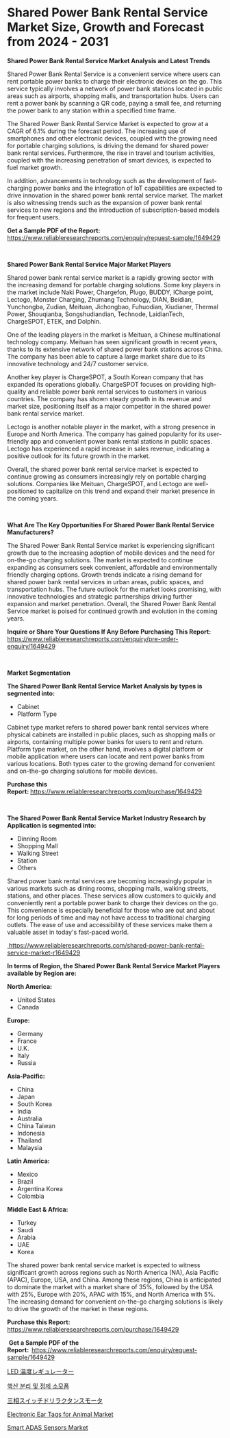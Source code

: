 <p><h1>Shared Power Bank Rental Service Market Size, Growth and Forecast from 2024 - 2031</h1></p><p><strong>Shared Power Bank Rental Service Market Analysis and Latest Trends</strong></p>
<p><p>Shared Power Bank Rental Service is a convenient service where users can rent portable power banks to charge their electronic devices on the go. This service typically involves a network of power bank stations located in public areas such as airports, shopping malls, and transportation hubs. Users can rent a power bank by scanning a QR code, paying a small fee, and returning the power bank to any station within a specified time frame.</p><p>The Shared Power Bank Rental Service Market is expected to grow at a CAGR of 6.1% during the forecast period. The increasing use of smartphones and other electronic devices, coupled with the growing need for portable charging solutions, is driving the demand for shared power bank rental services. Furthermore, the rise in travel and tourism activities, coupled with the increasing penetration of smart devices, is expected to fuel market growth.</p><p>In addition, advancements in technology such as the development of fast-charging power banks and the integration of IoT capabilities are expected to drive innovation in the shared power bank rental service market. The market is also witnessing trends such as the expansion of power bank rental services to new regions and the introduction of subscription-based models for frequent users.</p></p>
<p><strong>Get a Sample PDF of the Report:&nbsp;</strong> <a href="https://www.reliableresearchreports.com/enquiry/request-sample/1649429">https://www.reliableresearchreports.com/enquiry/request-sample/1649429</a></p>
<p>&nbsp;</p>
<p><strong>Shared Power Bank Rental Service Major Market Players</strong></p>
<p><p>Shared power bank rental service market is a rapidly growing sector with the increasing demand for portable charging solutions. Some key players in the market include Naki Power, Chargefon, Plugo, BUDDY, ICharge point, Lectogo, Monster Charging, Zhumang Technology, DIAN, Beidian, Yunchongba, Zudian, Meituan, Jichongbao, Fuhuodian, Xiudianer, Thermal Power, Shouqianba, Songshudiandian, Technode, LaidianTech, ChargeSPOT, ETEK, and Dolphin.</p><p>One of the leading players in the market is Meituan, a Chinese multinational technology company. Meituan has seen significant growth in recent years, thanks to its extensive network of shared power bank stations across China. The company has been able to capture a large market share due to its innovative technology and 24/7 customer service.</p><p>Another key player is ChargeSPOT, a South Korean company that has expanded its operations globally. ChargeSPOT focuses on providing high-quality and reliable power bank rental services to customers in various countries. The company has shown steady growth in its revenue and market size, positioning itself as a major competitor in the shared power bank rental service market.</p><p>Lectogo is another notable player in the market, with a strong presence in Europe and North America. The company has gained popularity for its user-friendly app and convenient power bank rental stations in public spaces. Lectogo has experienced a rapid increase in sales revenue, indicating a positive outlook for its future growth in the market.</p><p>Overall, the shared power bank rental service market is expected to continue growing as consumers increasingly rely on portable charging solutions. Companies like Meituan, ChargeSPOT, and Lectogo are well-positioned to capitalize on this trend and expand their market presence in the coming years.</p></p>
<p>&nbsp;</p>
<p><strong>What Are The Key Opportunities For Shared Power Bank Rental Service Manufacturers?</strong></p>
<p><p>The Shared Power Bank Rental Service market is experiencing significant growth due to the increasing adoption of mobile devices and the need for on-the-go charging solutions. The market is expected to continue expanding as consumers seek convenient, affordable and environmentally friendly charging options. Growth trends indicate a rising demand for shared power bank rental services in urban areas, public spaces, and transportation hubs. The future outlook for the market looks promising, with innovative technologies and strategic partnerships driving further expansion and market penetration. Overall, the Shared Power Bank Rental Service market is poised for continued growth and evolution in the coming years.</p></p>
<p><strong>Inquire or Share Your Questions If Any Before Purchasing This Report:</strong> <a href="https://www.reliableresearchreports.com/enquiry/pre-order-enquiry/1649429">https://www.reliableresearchreports.com/enquiry/pre-order-enquiry/1649429</a></p>
<p>&nbsp;</p>
<p><strong>Market Segmentation</strong></p>
<p><strong>The Shared Power Bank Rental Service Market Analysis by types is segmented into:</strong></p>
<p><ul><li>Cabinet</li><li>Platform Type</li></ul></p>
<p><p>Cabinet type market refers to shared power bank rental services where physical cabinets are installed in public places, such as shopping malls or airports, containing multiple power banks for users to rent and return. Platform type market, on the other hand, involves a digital platform or mobile application where users can locate and rent power banks from various locations. Both types cater to the growing demand for convenient and on-the-go charging solutions for mobile devices.</p></p>
<p><strong>Purchase this Report:&nbsp;</strong><a href="https://www.reliableresearchreports.com/purchase/1649429">https://www.reliableresearchreports.com/purchase/1649429</a></p>
<p>&nbsp;</p>
<p><strong>The Shared Power Bank Rental Service Market Industry Research by Application is segmented into:</strong></p>
<p><ul><li>Dinning Room</li><li>Shopping Mall</li><li>Walking Street</li><li>Station</li><li>Others</li></ul></p>
<p><p>Shared power bank rental services are becoming increasingly popular in various markets such as dining rooms, shopping malls, walking streets, stations, and other places. These services allow customers to quickly and conveniently rent a portable power bank to charge their devices on the go. This convenience is especially beneficial for those who are out and about for long periods of time and may not have access to traditional charging outlets. The ease of use and accessibility of these services make them a valuable asset in today's fast-paced world.</p></p>
<p><a href="https://www.reliableresearchreports.com/shared-power-bank-rental-service-market-r1649429">&nbsp;https://www.reliableresearchreports.com/shared-power-bank-rental-service-market-r1649429</a></p>
<p><strong>In terms of Region, the Shared Power Bank Rental Service Market Players available by Region are:</strong></p>
<p>
    <p> <strong> North America: </strong>
        <ul>
            <li>United States</li>
            <li>Canada</li>
        </ul>
        </p> 
    <p> <strong> Europe: </strong>
        <ul>
            <li>Germany</li>
            <li>France</li>
            <li>U.K.</li>
            <li>Italy</li>
            <li>Russia</li>
        </ul>
        </p> 
    <p> <strong> Asia-Pacific: </strong>
        <ul>
            <li>China</li>
            <li>Japan</li>
            <li>South Korea</li>
            <li>India</li>
            <li>Australia</li>
            <li>China Taiwan</li>
            <li>Indonesia</li>
            <li>Thailand</li>
            <li>Malaysia</li>
        </ul>
        </p> 
    <p> <strong> Latin America: </strong>
        <ul>
            <li>Mexico</li>
            <li>Brazil</li>
            <li>Argentina Korea</li>
            <li>Colombia</li>
        </ul>
        </p> 
    <p> <strong> Middle East & Africa: </strong>
        <ul>
            <li>Turkey</li>
            <li>Saudi</li>
            <li>Arabia</li>
            <li>UAE</li>
            <li>Korea</li>
        </ul>
    </p>
    </p>
<p><p>The shared power bank rental service market is expected to witness significant growth across regions such as North America (NA), Asia Pacific (APAC), Europe, USA, and China. Among these regions, China is anticipated to dominate the market with a market share of 35%, followed by the USA with 25%, Europe with 20%, APAC with 15%, and North America with 5%. The increasing demand for convenient on-the-go charging solutions is likely to drive the growth of the market in these regions.</p></p>
<p><strong>Purchase this Report: </strong><a href="https://www.reliableresearchreports.com/purchase/1649429">https://www.reliableresearchreports.com/purchase/1649429</a></p>
<p>&nbsp;<strong>Get a Sample PDF of the Report:&nbsp;&nbsp;</strong><a href="https://www.reliableresearchreports.com/enquiry/request-sample/1649429">https://www.reliableresearchreports.com/enquiry/request-sample/1649429</a></p>
<p><strong></strong></p>
<p><p><a href="https://github.com/EthanMorar2011/Market-Research-Report-List-2/blob/main/7112142109220.md">LED 温度レギュレーター</a></p><p><a href="https://github.com/victorsharp87978/Market-Research-Report-List-1/blob/main/3027157104112.md">핵산 분리 및 정제 소모품</a></p><p><a href="https://github.com/dzy793153605/Market-Research-Report-List-2/blob/main/2403629109219.md">三相スイッチドリラクタンスモータ</a></p><p><a href="https://issuu.com/reportprime-2/docs/electronic-ear-tags-for-animal-market-size-2030.pp">Electronic Ear Tags for Animal Market</a></p><p><a href="https://github.com/RyleeBauch2023/Market-Research-Report-List-1/blob/main/smart-adas-sensors-market.md">Smart ADAS Sensors Market</a></p></p>